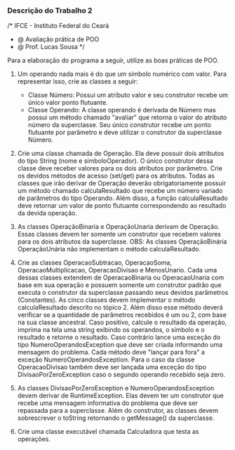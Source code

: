 ### Descrição do Trabalho 2 ###

/* IFCE - Instituto Federal do Ceará
 * @ Avaliação prática de POO
 * @ Prof. Lucas Sousa
 */

Para a elaboração do programa a seguir, utilize as boas práticas de POO.

1) Um operando nada mais é do que um símbolo numérico com valor. Para representar isso, crie as classes a seguir:
	- Classe Número: Possui um atributo valor e seu construtor recebe um único valor ponto flutuante.
	- Classe Operando: A classe operando é derivada de Número mas possui um método chamado "avaliar" que retorna o valor do atributo número da superclasse. Seu único construtor recebe um ponto flutuante por parâmetro e deve utilizar o construtor da superclasse Número.

2) Crie uma classe chamada de Operação. Ela deve possuir dois atributos do tipo String (nome e simboloOperador). 
   O único construtor dessa classe deve receber valores para os dois atributos por parâmetro. Crie os devidos métodos de acesso (set/get) para os atributos.
   Todas as classes que irão derivar de Operação deverão obrigatoriamente possuir um método chamado calculaResultado que recebe um número variado de parâmetros do 
   tipo Operando. Além disso, a função calculaResultado deve retornar um valor de ponto flutuante correspondendo ao resultado da devida operação.

3) As classes OperaçãoBinaria e OperaçãoUnaria derivam de Operação. Essas classes devem ter somente um construtor que recebem valores para os dois atributos da superclasse.
OBS: As classes OperaçãoBinária OperaçãoUnária não implementam o método calculaResultado.

4) Crie as classes OperacaoSubtracao, OperacaoSoma, OperacaoMultiplicacao, OperacaoDivisao e MenosUnario. Cada uma dessas classes extendem de OperacaoBinaria ou OperacaoUnaria com base em sua operação e possuem somente um construtor padrão que executa o construtor da superclasse passando seus devidos parâmetros (Constantes). As cinco classes devem implementar o método calculaResultado descrito no tópico 2. Além disso esse método deverá verificar se a quantidade de parâmetros recebidos é um ou 2, com base na sua classe ancestral. Caso positivo, calcule o resultado da operação, imprima na tela uma string exibindo os operandos, o símbolo e o resultado e retorne o resultado. Caso contrário lance uma exceção do tipo NumeroOperandosException que deve ser criada informando uma mensagem do problema. Cada método deve "lançar para fora" a exceção NumeroOperandosException. Para o caso da classe OperacaoDivisao também deve ser lançada uma exceção do tipo DivisaoPorZeroException caso o segundo operando recebido seja zero.

5) As classes DivisaoPorZeroException e NumeroOperandosException devem derivar de RuntimeException. Elas devem ter um construtor que recebe uma mensagem informativa do problema que deve ser repassada para a superclasse. Além do construtor, as classes devem sobrescrever o toString retornando o getMessage() da superclasse.

6) Crie uma classe executável chamada Calculadora que testa as operações.
